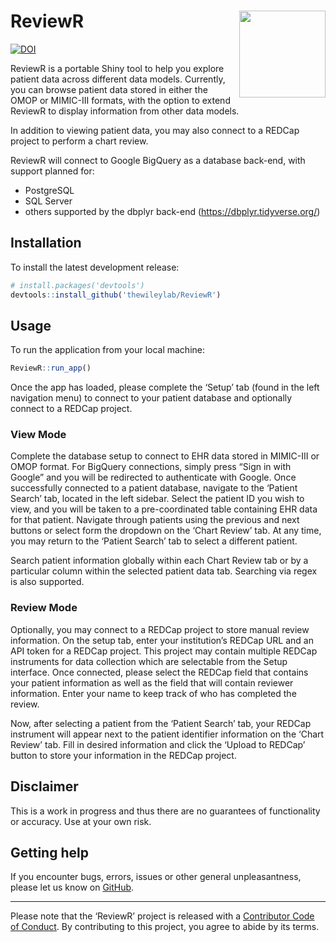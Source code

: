 
<!-- README.md is generated from README.Rmd. Please edit that file -->

# ReviewR <img src='man/figures/logo.png' align="right" height="138.5" />

<!-- badges: start -->

[![DOI](https://zenodo.org/badge/DOI/10.5281/zenodo.1488534.svg)](https://doi.org/10.5281/zenodo.1488534)
<!-- badges: end -->

ReviewR is a portable Shiny tool to help you explore patient data across
different data models. Currently, you can browse patient data stored in
either the OMOP or MIMIC-III formats, with the option to extend ReviewR
to display information from other data models.

In addition to viewing patient data, you may also connect to a REDCap
project to perform a chart review.

ReviewR will connect to Google BigQuery as a database back-end, with
support planned for:

  - PostgreSQL
  - SQL Server
  - others supported by the dbplyr back-end
    (<https://dbplyr.tidyverse.org/>)

## Installation

To install the latest development release:

``` r
# install.packages('devtools')
devtools::install_github('thewileylab/ReviewR')
```

## Usage

To run the application from your local machine:

``` r
ReviewR::run_app()
```

Once the app has loaded, please complete the ‘Setup’ tab (found in the
left navigation menu) to connect to your patient database and optionally
connect to a REDCap project.

### View Mode

Complete the database setup to connect to EHR data stored in MIMIC-III
or OMOP format. For BigQuery connections, simply press “Sign in with
Google” and you will be redirected to authenticate with Google. Once
successfully connected to a patient database, navigate to the ‘Patient
Search’ tab, located in the left sidebar. Select the patient ID you wish
to view, and you will be taken to a pre-coordinated table containing EHR
data for that patient. Navigate through patients using the previous and
next buttons or select form the dropdown on the ‘Chart Review’ tab. At
any time, you may return to the ‘Patient Search’ tab to select a
different patient.

Search patient information globally within each Chart Review tab or by a
particular column within the selected patient data tab. Searching via
regex is also supported.

### Review Mode

Optionally, you may connect to a REDCap project to store manual review
information. On the setup tab, enter your institution’s REDCap URL and
an API token for a REDCap project. This project may contain multiple
REDCap instruments for data collection which are selectable from the
Setup interface. Once connected, please select the REDCap field that
contains your patient information as well as the field that will contain
reviewer information. Enter your name to keep track of who has completed
the review.

Now, after selecting a patient from the ‘Patient Search’ tab, your
REDCap instrument will appear next to the patient identifier information
on the ‘Chart Review’ tab. Fill in desired information and click the
‘Upload to REDCap’ button to store your information in the REDCap
project.

## Disclaimer

This is a work in progress and thus there are no guarantees of
functionality or accuracy. Use at your own risk.

## Getting help

If you encounter bugs, errors, issues or other general unpleasantness,
please let us know on
[GitHub](https://github.com/thewileylab/ReviewR/issues).

-----

Please note that the ‘ReviewR’ project is released with a [Contributor
Code of Conduct](CODE_OF_CONDUCT.md). By contributing to this project,
you agree to abide by its terms.
